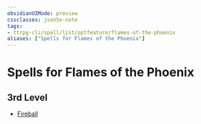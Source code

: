 ```yaml
---
obsidianUIMode: preview
cssclasses: json5e-note
tags:
- ttrpg-cli/spell/list/optfeature/flames-of-the-phoenix
aliases: ["Spells for Flames of the Phoenix"]
---
```

# Spells for Flames of the Phoenix

## 3rd Level

- [Fireball](3-Mechanics/CLI/spells/fireball.md "PHB")